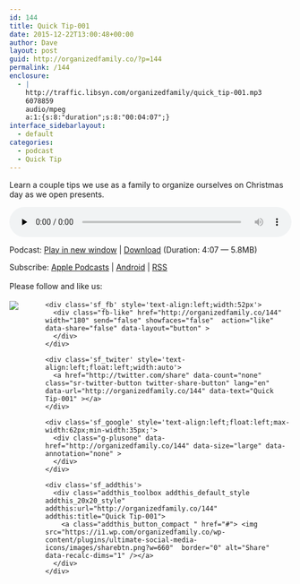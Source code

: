 ```yaml
---
id: 144
title: Quick Tip-001
date: 2015-12-22T13:00:48+00:00
author: Dave
layout: post
guid: http://organizedfamily.co/?p=144
permalink: /144
enclosure:
  - |
    http://traffic.libsyn.com/organizedfamily/quick_tip-001.mp3
    6078859
    audio/mpeg
    a:1:{s:8:"duration";s:8:"00:04:07";}
interface_sidebarlayout:
  - default
categories:
  - podcast
  - Quick Tip
---
```

Learn a couple tips we use as a family to organize ourselves on Christmas day as we open presents.

<div class="powerpress_player" id="powerpress_player_5334">
  <audio class="wp-audio-shortcode" id="audio-144-14" preload="none" style="width: 100%;" controls="controls"><source type="audio/mpeg" src="http://traffic.libsyn.com/organizedfamily/quick_tip-001.mp3?_=14" /><a href="http://traffic.libsyn.com/organizedfamily/quick_tip-001.mp3">http://traffic.libsyn.com/organizedfamily/quick_tip-001.mp3</a></audio>
</div>

<p class="powerpress_links powerpress_links_mp3">
  Podcast: <a href="http://traffic.libsyn.com/organizedfamily/quick_tip-001.mp3" class="powerpress_link_pinw" target="_blank" title="Play in new window" onclick="return powerpress_pinw('http://organizedfamily.co/?powerpress_pinw=144-podcast');" rel="nofollow">Play in new window</a> | <a href="http://traffic.libsyn.com/organizedfamily/quick_tip-001.mp3" class="powerpress_link_d" title="Download" rel="nofollow" download="quick_tip-001.mp3">Download</a> (Duration: 4:07 &#8212; 5.8MB)
</p>

<p class="powerpress_links powerpress_subscribe_links">
  Subscribe: <a href="https://itunes.apple.com/us/podcast/organized-family/id1047979605?mt=2&ls=1#episodeGuid=http%3A%2F%2Forganizedfamily.co%2F%3Fp%3D144" class="powerpress_link_subscribe powerpress_link_subscribe_itunes" title="Subscribe on Apple Podcasts" rel="nofollow">Apple Podcasts</a> | <a href="http://subscribeonandroid.com/organizedfamily.co/feed/podcast" class="powerpress_link_subscribe powerpress_link_subscribe_android" title="Subscribe on Android" rel="nofollow">Android</a> | <a href="http://organizedfamily.co/feed/podcast" class="powerpress_link_subscribe powerpress_link_subscribe_rss" title="Subscribe via RSS" rel="nofollow">RSS</a>
</p>

<div class='sfsi_Sicons' style='width: 100%; display: inline-block; vertical-align: middle; text-align:left'>
  <div style='margin:0px 8px 0px 0px; line-height: 24px'>
    <span>Please follow and like us:</span>
  </div>
  
  <div class='sfsi_socialwpr'>
    <div class='sf_subscrbe' style='text-align:left;float:left;width:64px'>
      <a href="http://www.specificfeeds.com/widget/emailsubscribe/MTc5ODgx/OA==/" target="_blank"><img src="https://i2.wp.com/organizedfamily.co/wp-content/plugins/ultimate-social-media-icons/images/follow_subscribe.png?w=660" data-recalc-dims="1" /></a>
    </div>
    
    <div class='sf_fb' style='text-align:left;width:52px'>
      <div class="fb-like" href="http://organizedfamily.co/144" width="180" send="false" showfaces="false"  action="like" data-share="false" data-layout="button" >
      </div>
    </div>
    
    <div class='sf_twiter' style='text-align:left;float:left;width:auto'>
      <a href="http://twitter.com/share" data-count="none" class="sr-twitter-button twitter-share-button" lang="en" data-url="http://organizedfamily.co/144" data-text="Quick Tip-001" ></a>
    </div>
    
    <div class='sf_google' style='text-align:left;float:left;max-width:62px;min-width:35px;'>
      <div class="g-plusone" data-href="http://organizedfamily.co/144" data-size="large" data-annotation="none" >
      </div>
    </div>
    
    <div class='sf_addthis'>
      <div class="addthis_toolbox addthis_default_style addthis_20x20_style" addthis:url="http://organizedfamily.co/144" addthis:title="Quick Tip-001">
        <a class="addthis_button_compact " href="#"> <img src="https://i1.wp.com/organizedfamily.co/wp-content/plugins/ultimate-social-media-icons/images/sharebtn.png?w=660"  border="0" alt="Share" data-recalc-dims="1" /></a>
      </div>
    </div>
  </div>
</div>